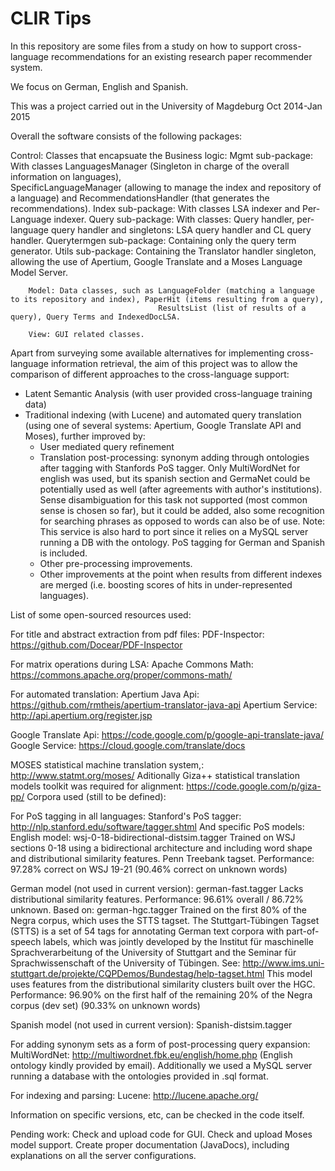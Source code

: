 CLIR Tips
===============

In this repository are some files from a study on how to support cross-language recommendations for an existing research paper recommender system. 

We focus on German, English and Spanish.

This was a project carried out in the University of Magdeburg Oct 2014-Jan 2015

Overall the software consists of the following packages:

Control: Classes that encapsuate the Business logic:
	Mgmt sub-package: With classes LanguagesManager (Singleton in charge of the overall information on languages), 			 
                                                         SpecificLanguageManager (allowing to manage the index and repository of a language) and 
                                                         RecommendationsHandler (that generates the recommendations).
	Index sub-package: With classes LSA indexer and Per-Language indexer.
	Query sub-package: With classes: Query handler, per-language query handler and singletons: LSA query handler and CL query handler.
	Querytermgen sub-package: Containing only the query term generator.
	Utils sub-package: Containing the Translator handler singleton, allowing the use of Apertium, Google Translate and a Moses Language Model Server.

        Model: Data classes, such as LanguageFolder (matching a language to its repository and index), PaperHit (items resulting from a query), 
                                     ResultsList (list of results of a query), Query Terms and IndexedDocLSA.

        View: GUI related classes.

Apart from surveying some available alternatives for implementing cross-language information retrieval, the aim of this project was to allow the comparison of different approaches to the cross-language support:

- Latent Semantic Analysis (with user provided cross-language training data)
- Traditional indexing (with Lucene) and automated query translation (using one of several systems: Apertium, Google Translate API and Moses), further improved by:
	- User mediated query refinement
	- Translation post-processing: synonym adding through ontologies after tagging with Stanfords PoS tagger. Only MultiWordNet for english was used, but its spanish section and GermaNet could be potentially used as well (after agreements with author's institutions). Sense disambiguation for this task not supported (most common sense is chosen so far), but it could be added, also some recognition for searching phrases as opposed to words can also be of use.
	Note: This service is also hard to port since it relies on a MySQL server running a DB with the ontology.
	PoS tagging for German and Spanish is included.
	- Other pre-processing improvements.
	- Other improvements at the point when results from different indexes are merged (i.e. boosting scores of hits in under-represented languages).

List of some open-sourced resources used:

For title and abstract extraction from pdf files:
PDF-Inspector: https://github.com/Docear/PDF-Inspector
 
For matrix operations during LSA:
Apache Commons Math: https://commons.apache.org/proper/commons-math/

For automated translation:
Apertium Java Api: https://github.com/rmtheis/apertium-translator-java-api
Apertium Service: http://api.apertium.org/register.jsp

Google Translate Api: https://code.google.com/p/google-api-translate-java/
Google Service: https://cloud.google.com/translate/docs

MOSES statistical machine translation system,: http://www.statmt.org/moses/
Aditionally Giza++ statistical translation models toolkit was required for alignment: https://code.google.com/p/giza-pp/
Corpora used (still to be defined):

For PoS tagging in all languages:
Stanford's PoS tagger: http://nlp.stanford.edu/software/tagger.shtml
And specific PoS models: 
English model: 
wsj-0-18-bidirectional-distsim.tagger
Trained on WSJ sections 0-18 using a bidirectional architecture and
including word shape and distributional similarity features.
Penn Treebank tagset.
Performance:
97.28% correct on WSJ 19-21
(90.46% correct on unknown words)

German model (not used in current version):
german-fast.tagger
Lacks distributional similarity features.
Performance:
96.61% overall / 86.72% unknown.
Based on: 
german-hgc.tagger
Trained on the first 80% of the Negra corpus, which uses the STTS tagset.
The Stuttgart-Tübingen Tagset (STTS) is a set of 54 tags for annotating
German text corpora with part-of-speech labels, which was jointly
developed by the Institut für maschinelle Sprachverarbeitung of the
University of Stuttgart and the Seminar für Sprachwissenschaft of the
University of Tübingen. See: 
http://www.ims.uni-stuttgart.de/projekte/CQPDemos/Bundestag/help-tagset.html
This model uses features from the distributional similarity clusters
built over the HGC.
Performance:
96.90% on the first half of the remaining 20% of the Negra corpus (dev set)
(90.33% on unknown words)

Spanish model (not used in current version):
Spanish-distsim.tagger

For adding synonym sets as a form of post-processing query expansion:
MultiWordNet: http://multiwordnet.fbk.eu/english/home.php (English ontology kindly provided by email). 
Additionally we used a MySQL server running a database with the ontologies provided in .sql format.

For indexing and parsing:
Lucene: http://lucene.apache.org/

Information on specific versions, etc, can be checked in the code itself.

Pending work:
Check and upload code for GUI.
Check and upload Moses model support.
Create proper documentation (JavaDocs), including explanations on all the server configurations.
